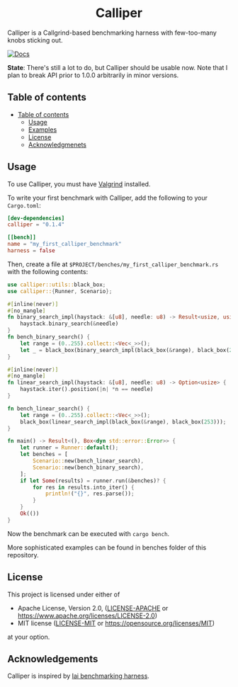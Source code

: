 <h1 align="center">Calliper</h1>
Calliper is a Callgrind-based benchmarking harness with few-too-many knobs sticking out.

[![Docs](https://docs.rs/calliper/badge.svg)](https://docs.rs/calliper)

**State**: There's still a lot to do, but Calliper should be usable now. Note that I plan to break API prior to 1.0.0 arbitrarily in minor versions.
## Table of contents

- [Table of contents](#table-of-contents)
  - [Usage](#usage)
  - [Examples](#examples)
  - [License](#license)
  - [Acknowledgmenets](#acknowledgements)

## Usage
To use Calliper, you must have [Valgrind](https://valgrind.org/) installed. 

To write your first benchmark with Calliper, add the following to your `Cargo.toml`:
```toml
[dev-dependencies]
calliper = "0.1.4"

[[bench]]
name = "my_first_calliper_benchmark"
harness = false
```

Then, create a file at `$PROJECT/benches/my_first_calliper_benchmark.rs` with the following contents:

```rust
use calliper::utils::black_box;
use calliper::{Runner, Scenario};

#[inline(never)]
#[no_mangle]
fn binary_search_impl(haystack: &[u8], needle: u8) -> Result<usize, usize> {
    haystack.binary_search(&needle)
}
fn bench_binary_search() {
    let range = (0..255).collect::<Vec<_>>();
    let _ = black_box(binary_search_impl(black_box(&range), black_box(253)));
}

#[inline(never)]
#[no_mangle]
fn linear_search_impl(haystack: &[u8], needle: u8) -> Option<usize> {
    haystack.iter().position(|n| *n == needle)
}

fn bench_linear_search() {
    let range = (0..255).collect::<Vec<_>>();
    black_box(linear_search_impl(black_box(&range), black_box(253)));
}

fn main() -> Result<(), Box<dyn std::error::Error>> {
    let runner = Runner::default();
    let benches = [
        Scenario::new(bench_linear_search),
        Scenario::new(bench_binary_search),
    ];
    if let Some(results) = runner.run(&benches)? {
        for res in results.into_iter() {
            println!("{}", res.parse());
        }
    }
    Ok(())
}
```

Now the benchmark can be executed with `cargo bench`. 

More sophisticated examples can be found in benches folder of this repository.

## License

This project is licensed under either of

 * Apache License, Version 2.0, ([LICENSE-APACHE](LICENSE-APACHE) or
   https://www.apache.org/licenses/LICENSE-2.0)
 * MIT license ([LICENSE-MIT](LICENSE-MIT) or
   https://opensource.org/licenses/MIT)

at your option.

## Acknowledgements
Calliper is inspired by [Iai benchmarking harness](https://github.com/bheisler/iai).

